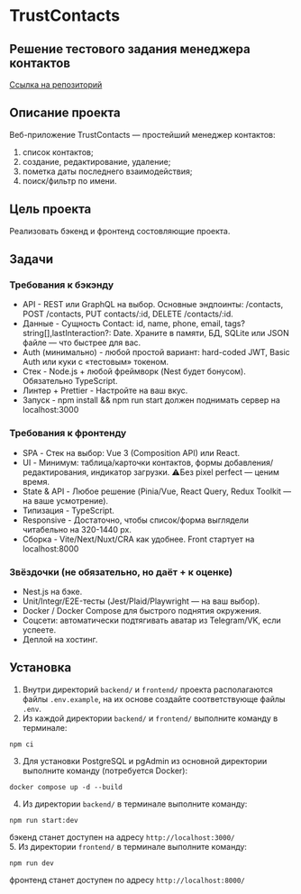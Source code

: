 # TrustContacts
## Решение тестового задания менеджера контактов
[Ссылка на репозиторий](https://github.com/AlexMoS1n/TrustContacts)

## Описание проекта
Веб-приложение TrustContacts — простейший менеджер контактов:
1. список контактов;
2.  создание, редактирование, удаление;
3.  пометка даты последнего взаимодействия;
3.  поиск/фильтр по имени.

## Цель проекта
Реализовать бэкенд и фронтенд состовляющие проекта.

## Задачи
### Требования к бэкэнду
 - АPI - REST или GraphQL на выбор. Основные эндпоинты: /contacts, POST /contacts, PUT contacts/:id, DELETE /contacts/:id. 
 - Данные - Сущность Contact: id, name, phone, email, tags? string[],lastInteraction?: Date. Храните в памяти, БД, SQLite или JSON файле — что быстрее для вас.
 - Auth (минимально) - любой простой вариант: hard-coded JWT, Basic Auth или
 куки с «тестовым» токеном.
 - Стек - Node.js + любой фреймворк (Nest будет бонусом).
 Обязательно TypeScript.
 - Линтер + Prettier - Настройте на ваш вкус.
 - Запуск - npm install && npm run start должен поднимать сервер на
 localhost:3000

### Требования к фронтенду
 - SPA - Стек на выбор: Vue 3 (Composition API) или React.
 - UI - Минимум: таблица/карточки контактов, формы добавления/редактирования, индикатор загрузки. ⚠Без pixel perfect — ценим время.
 - State & API - Любое решение (Pinia/Vue, React Query, Redux Toolkit — на ваше усмотрение).
 - Типизация - TypeScript.
 - Responsive - Достаточно, чтобы список/форма выглядели читабельно на 320-1440 px.
 - Сборка - Vite/Next/Nuxt/CRA как удобнее. Front стартует на localhost:8000

### Звёздочки (не обязательно, но даёт + к оценке)
 - Nest.js на бэке.
 - Unit/Integr/E2Eтесты (Jest/Plaid/Playwright — на ваш выбор).
 - Docker / Docker Compose для быстрого поднятия окружения.
 - Соцсети: автоматически подтягивать аватар из Telegram/VK, если успеете.
 - Деплой на хостинг.
  
## Установка
1. Внутри директорий `backend/` и `frontend/` проекта располагаются файлы `.env.example`, на их основе создайте соответствующе файлы `.env`.  
2. Из каждой директории `backend/` и `frontend/` выполните команду в терминале:  
```
npm ci  
```
3. Для установки PostgreSQL и pgAdmin из основной директории выполните команду (потребуется Docker):
```
docker compose up -d --build 
```
4. Из директории `backend/` в терминале выполните команду:
```
npm run start:dev   
```
бэкенд станет доступен на адресу `http://localhost:3000/`  
5. Из директории `frontend/` в терминале выполните команду:  
```
npm run dev  
```
фронтенд станет доступен по адресу `http://localhost:8000/`  
